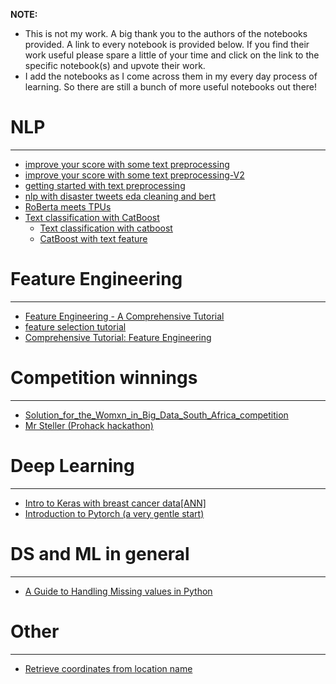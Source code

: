 **NOTE:**  

- This is not my work. A big thank you to the authors of the notebooks provided. A link to every notebook is provided below. If you find their work useful please spare a little of your time and click on the link to the specific notebook(s) and upvote their work.  
- I add the notebooks as I come across them in my every day process of learning. So there are still a bunch of more useful notebooks out there!


# NLP

-----

- [improve your score with some text preprocessing](https://www.kaggle.com/theoviel/improve-your-score-with-some-text-preprocessing)
- [improve your score with some text preprocessing-V2](https://www.kaggle.com/theoviel/improve-your-score-with-text-preprocessing-v2)
- [getting started with text preprocessing](https://www.kaggle.com/sudalairajkumar/getting-started-with-text-preprocessing)
- [nlp with disaster tweets eda cleaning and bert](https://www.kaggle.com/gunesevitan/nlp-with-disaster-tweets-eda-cleaning-and-bert)
- [RoBerta meets TPUs](https://www.kaggle.com/yassinealouini/roberta-meets-tpus)
- [Text classification with CatBoost](https://github.com/lyraxvincent/useful-kaggle-notebooks/tree/master/NLP/text%20classification%20with%20catboost)
  - [Text classification with catboost](https://www.kaggle.com/shashaalam/text-classification-with-catboost)
  - [CatBoost with text feature](https://www.kaggle.com/sishihara/catboost-with-text-feature)

# Feature Engineering

---------------------

- [Feature Engineering - A Comprehensive Tutorial](https://www.kaggle.com/pavansanagapati/feature-engineering-a-comprehensive-tutorial)
- [feature selection tutorial](https://www.kaggle.com/jonas0/feature-selection-tutorial)
- [Comprehensive Tutorial: Feature Engineering](https://www.kaggle.com/milankalkenings/comprehensive-tutorial-feature-engineering)



# Competition winnings

-------

- [Solution_for_the_Womxn_in_Big_Data_South_Africa_competition](https://www.linkedin.com/in/lucillekaleha/)
- [Mr Steller (Prohack hackathon)](https://www.kaggle.com/adakibet/mr-steller-prohack-hackathon)



# Deep Learning

---------------

- [Intro to Keras with breast cancer data[ANN]](https://www.kaggle.com/thebrownviking20/intro-to-keras-with-breast-cancer-data-ann)
- [Introduction to Pytorch (a very gentle start)](https://www.kaggle.com/frtgnn/introduction-to-pytorch-a-very-gentle-start)



# DS and ML in general

----------------------

- [A Guide to Handling Missing values in Python](https://www.kaggle.com/parulpandey/a-guide-to-handling-missing-values-in-python)


# Other

-------

- [Retrieve coordinates from location name](https://www.linkedin.com/in/muthomi-ted/)


